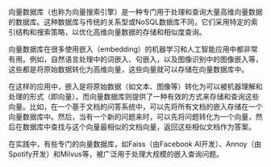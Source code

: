 向量数据库（也称为向量搜索引擎）是一种专门用于处理和查询大量高维向量数据的数据库。这种数据库与传统的关系型或NoSQL数据库不同，它们采用特定的索引结构和搜索策略，以优化高维向量数据的存储和相似度查询。

向量数据库在很多使用嵌入（embedding）的机器学习和人工智能应用中都非常有用。例如，自然语言处理中的词嵌入、句嵌入，以及图像识别中的图像嵌入等，这些都是将原始数据转化为高维向量，这些向量就可以存储在向量数据库中。

在这样的应用中，嵌入是将原始数据（如文本、图像等）转化为可以被机器理解和处理的形式（即向量）。而向量数据库则提供了一种有效的方式来存储和查询这些向量。比如，在一个基于文档的问答系统中，可以先将所有文档的嵌入存储在一个向量数据库中。然后，当有一个新的问题来时，可以先将问题转化为一个向量，然后在数据库中查找与这个向量最相似的文档向量，返回这些相似文档作为答案。

在实践中，有些专门的向量数据库，如Faiss（由Facebook AI开发）、Annoy（由Spotify开发）和Milvus等，被广泛用于处理大规模的嵌入查询问题。